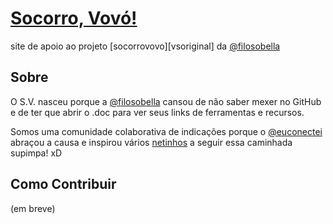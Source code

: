 # [Socorro, Vovó!](https://socorrovovo.github.io)
site de apoio ao projeto [socorrovovo][vsoriginal] da [@filosobella][filosobella]

## Sobre

O S.V. nasceu porque a [@filosobella][filosobella] cansou de não saber mexer no GitHub e de ter que abrir o .doc para ver seus links de ferramentas e recursos.

Somos uma comunidade colaborativa de indicações porque o [@euconectei][euconectei] abraçou a causa e inspirou vários [netinhos][netinhos] a seguir essa caminhada supimpa! xD

## Como Contribuir

(em breve)

[filosobella]: https://github.com/filosobella
[euconectei]: https://github.com/euconectei
[netinhos]: https://github.com/orgs/socorrovovo/people
[svoriginal]: https://github.com/filosobella/socorrovovo
